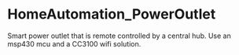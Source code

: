 # HomeAutomation_PowerOutlet
Smart power outlet that is remote controlled by a central hub. Use an msp430 mcu and a CC3100 wifi solution.
